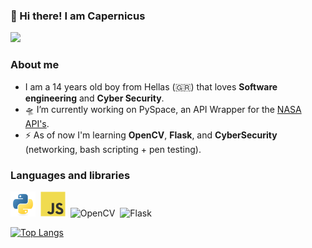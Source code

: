<h3>👋 Hi there! I am Capernicus</h3>


<section id="badges">
  <a href="https://discordapp.com/users/823222365110534144/">
    <img src="https://img.shields.io/badge/Discord-white?&logo=discord">
  </a>
</section>

<section id="about-me">
  <h3>About me</h3>
  
  * I am a 14 years old boy from Hellas (🇬🇷) that loves **Software engineering** and **Cyber Security**.
  * 🛸 I’m currently working on PySpace, an API Wrapper for the <a href="api.nasa.gov">NASA API's</a>.
  * ⚡ As of now I'm learning **OpenCV**, **Flask**, and **CyberSecurity** (networking, bash scripting + pen testing).
</section>

<section>
  <h3>Languages and libraries</h3>
  <img src="https://github.com/devicons/devicon/blob/master/icons/python/python-original.svg" title="Python" alt="Python" width="40" height="40"/>&nbsp;
  <img src="https://github.com/devicons/devicon/blob/master/icons/javascript/javascript-original.svg" title="JavaScript" alt="JavaScript" width="40" height="40"/>&nbsp;
  <img src="https://upload.wikimedia.org/wikipedia/commons/thumb/3/32/OpenCV_Logo_with_text_svg_version.svg/97px-OpenCV_Logo_with_text_svg_version.svg.png?20130608172504" title="OpenCV" alt="OpenCV" width="42" height="40"/>&nbsp
  <img src="https://www.vectorlogo.zone/logos/pocoo_flask/pocoo_flask-ar21.svg" title="Flask" alt="Flask" width="60" height="40"/>&nbsp;
  
[![Top Langs](https://github-readme-stats.vercel.app/api/top-langs/?username=CapernicusPY)](https://github.com/anuraghazra/github-readme-stats)
</section>
